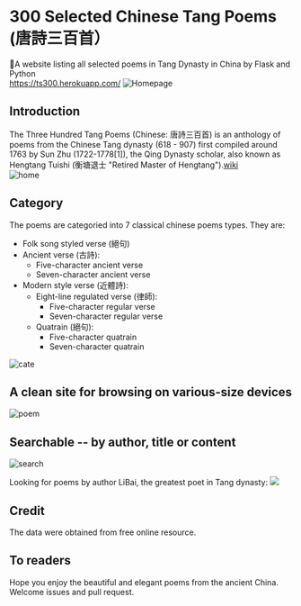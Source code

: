 # 300 Selected Chinese Tang Poems (唐詩三百首）
📖A website listing all selected poems in Tang Dynasty in China by Flask and Python  
https://ts300.herokuapp.com/
![Homepage](https://i.loli.net/2018/07/01/5b37fe3331758.jpg)

## Introduction
The Three Hundred Tang Poems (Chinese: 唐詩三百首) is an anthology of poems from the Chinese Tang dynasty (618 - 907) first compiled around 1763 by Sun Zhu (1722-1778[1]), the Qing Dynasty scholar, also known as Hengtang Tuishi (衡塘退士 "Retired Master of Hengtang").[wiki](https://en.wikipedia.org/wiki/Three_Hundred_Tang_Poems)   
![home](https://i.loli.net/2018/07/01/5b37fec84d73c.jpg)

## Category
The poems are categoried into 7 classical chinese poems types. They are:
- Folk song styled verse (絕句)
- Ancient verse (古詩):
  - Five-character ancient verse
  - Seven-character ancient verse
- Modern style verse (近體詩):
  - Eight-line regulated verse (律師):
    - Five-character regular verse
    - Seven-character regular verse
  - Quatrain (絕句):
    - Five-character quatrain
    - Seven-character quatrain
    
![cate](https://i.loli.net/2018/07/01/5b37ff2a44625.jpg)

## A clean site for browsing on various-size devices
![poem](https://i.loli.net/2018/07/01/5b37ff6ab699e.jpg)

## Searchable -- by author, title or content
![search](https://i.loli.net/2018/07/01/5b38006822ccb.jpg)

Looking for poems by author LiBai, the greatest poet in Tang dynasty:
![](https://i.loli.net/2018/07/01/5b380097383be.jpg)

## Credit
The data were obtained from free online resource. 

## To readers
Hope you enjoy the beautiful and elegant poems from the ancient China. Welcome issues and pull request.
